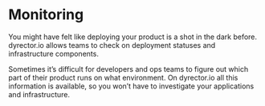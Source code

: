 # Monitoring

You might have felt like deploying your product is a shot in the dark before. dyrector.io allows teams to check on deployment statuses and infrastructure components.

Sometimes it’s difficult for developers and ops teams to figure out which part of their product runs on what environment. On dyrector.io all this information is available, so you won’t have to investigate your applications and infrastructure.
